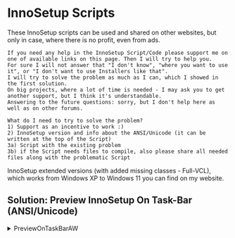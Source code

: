 # InnoSetup Scripts
These InnoSetup scripts can be used and shared on other websites, but only in case, where there is no profit, even from ads.

```
If you need any help in the InnoSetup Script/Code please support me on one of available links on this page. Then I will try to help you.
For sure I will not answer that "I don't know", "where you want to use it", or "I don't want to use Installers like that".
I will try to solve the problem as much as I can, which I showed in the first solution.
On big projects, where a lot of time is needed - I may ask you to get another support, but I think it's understandable.
Answering to the future questions: sorry, but I don't help here as well as on other forums.

What do I need to try to solve the problem?
1) Support as an incentive to work :)
2) InnoSetup version and info about the ANSI/Unicode (it can be written at the top of the Script)
3a) Script with the existing problem
3b) if the Script needs files to compile, also please share all needed files along with the problematic Script
```

InnoSetup extended versions (with added missing classes - Full-VCL), which works from Windows XP to Windows 11 you can find on my website.

## Solution: Preview InnoSetup On Task-Bar (ANSI/Unicode)

<details><summary>PreviewOnTaskBarAW</summary>

  This is where the original script comes from: https://groups.google.com/g/innosetup/c/cjf1cGiAwK4
```
Easy way to add this Script to your Installer is to use the IssJoiner,
which you can get from there: https://archive.codeplex.com/?p=issjoiner
or you can get local copy of it from my GitHub.
The order of scripts is important!
IssJoiner Command-Line: "Joiner.exe" "PreviewOnTaskBarAW.isi" "YourScript.iss"
After IssJoiner, open the result file named: "joined.iss" in the Inno Compiler.
If the Inno Compiler will show an error about double entries - comment on it and try to compile again until it will find them all.

This Sample Script was tested from Inno Setup 5.0.x (ANSI/Unicode) to 6.2.0 (Unicode) versions on Windows 7 & 11.
And I don't saw any side-effects by using this Script, as they wrote on StackOverflow: https://stackoverflow.com/questions/64060208/inno-setup-window-preview-in-taskbar
But it must be made on certain rules... Please check the descriptions in the "PreviewOnTaskBarAW.isi",
if you want to add it manually to your existing Script.
```
  I had added it to my VC++ installer: https://github.com/Wilenty/VisualC-redist-installers-Demos

  So, you can check by yourself, if there exist any side-effects after using it.
</details>
